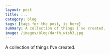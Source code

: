 ```yaml
---
layout: post
title: ...
category: blog
tags: [tags for the post, is here]
summary: A collection of things I’ve created.
image: /images/blog/darth_wish3.jpg
---
```


A collection of things I’ve created.
